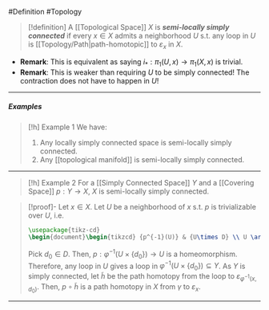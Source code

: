 
#Definition #Topology 

> [!definition]
> A [[Topological Space]] $X$ is ***semi-locally simply connected*** if every $x\in X$ admits a neighborhood $U$ s.t. any loop in $U$ is [[Topology/Path|path-homotopic]] to $\varepsilon_{x}$ in $X$.
- **Remark**: This is equivalent as saying $i_{*}:\pi_{1}(U,x)\to \pi_{1}(X,x)$ is trivial.
- **Remark**: This is weaker than requiring $U$ to be simply connected! The contraction does not have to happen in $U$!
---
##### Examples
> [!h] Example 1
> We have:
> 1. Any locally simply connected space is semi-locally simply connected.
> 2. Any [[topological manifold]] is semi-locally simply connected.
---
> [!h] Example 2
> For a [[Simply Connected Space]] $Y$ and a [[Covering Space]] $p:Y\to X$, $X$ is semi-locally simply connected.

> [!proof]-
> Let $x\in X$. Let $U$ be a neighborhood of $x$ s.t. $p$ is trivializable over $U$, i.e. 
> ```tikz
> \usepackage{tikz-cd}
> \begin{document}\begin{tikzcd} {p^{-1}(U)} & {U\times D} \\ U \arrow["\varphi", from=1-1, to=1-2] \arrow["p"', from=1-1, to=2-1] \arrow["{p_1}", from=1-2, to=2-1] \end{tikzcd}\end{document}
> ```
> 
> Pick $d_{0}\in D$. Then, $p:\varphi ^{-1}(U\times \{ d_{0} \})\to U$ is a homeomorphism. Therefore, any loop in $U$ gives a loop in $\varphi ^{-1}(U\times \{ d_{0} \})\subseteq Y$. As $Y$ is simply connected, let $\tilde{h}$ be the path homotopy from the loop to $\varepsilon_{\varphi ^{-1}(x,d_{0})}$. Then, $p\circ\tilde{h}$ is a path homotopy in $X$ from $\gamma$ to $\varepsilon_{x}$.
---
